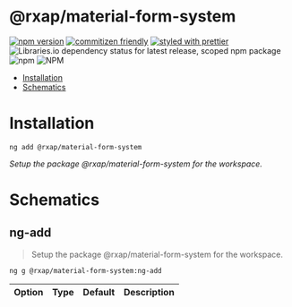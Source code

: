 @rxap/material-form-system
======

[![npm version](https://img.shields.io/npm/v/@rxap/material-form-system?style=flat-square)](https://www.npmjs.com/package/@rxap/material-form-system)
[![commitizen friendly](https://img.shields.io/badge/commitizen-friendly-brightgreen.svg?style=flat-square)](https://commitizen.github.io/cz-cli/)
[![styled with prettier](https://img.shields.io/badge/styled_with-prettier-ff69b4.svg?style=flat-square)](https://github.com/prettier/prettier)
![Libraries.io dependency status for latest release, scoped npm package](https://img.shields.io/librariesio/release/npm/@rxap/material-form-system)
![npm](https://img.shields.io/npm/dm/@rxap/material-form-system)
![NPM](https://img.shields.io/npm/l/@rxap/material-form-system)

> 

- [Installation](#installation)
- [Schematics](#schematics)

# Installation

```
ng add @rxap/material-form-system
```

*Setup the package @rxap/material-form-system for the workspace.*

# Schematics

## ng-add
> Setup the package @rxap/material-form-system for the workspace.

```
ng g @rxap/material-form-system:ng-add
```

Option | Type | Default | Description
--- | --- | --- | ---


